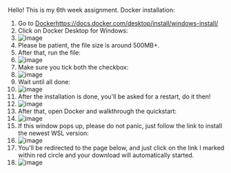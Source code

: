 Hello! This is my 6th week assignment.
Docker installation:
1. Go to [Docker](https://docs.docker.com/desktop/install/windows-install/)https://docs.docker.com/desktop/install/windows-install/
2. Click on Docker Desktop for Windows:
3. ![image](https://github.com/RevoU-FSSE-2/week-6-julzwenji/assets/135611712/60ba4dae-f151-4653-8ad5-c1e47604a70a)
4. Please be patient, the file size is around 500MB+.
5. After that, run the file:
6. ![image](https://github.com/RevoU-FSSE-2/week-6-julzwenji/assets/135611712/380de448-4e1e-4bea-8d06-22ca2cdfc49b)
7. Make sure you tick both the checkbox:
8. ![image](https://github.com/RevoU-FSSE-2/week-6-julzwenji/assets/135611712/e3977518-1b03-4291-b497-da0f9c0147b7)
9. Wait until all done:
10. ![image](https://github.com/RevoU-FSSE-2/week-6-julzwenji/assets/135611712/0b7a005e-5935-4220-9fc6-2611c551c378)
11. After the installation is done, you'll be asked for a restart, do it then!
12. ![image](https://github.com/RevoU-FSSE-2/week-6-julzwenji/assets/135611712/fed83a9e-3072-435a-82c5-6c9c034e0d80)
13. After that, open Docker and walkthrough the quickstart:
14. ![image](https://github.com/RevoU-FSSE-2/week-6-julzwenji/assets/135611712/2f34f167-99ce-41a2-b507-4ecee77f41a5)
15. If this window pops up, please do not panic, just follow the link to install the newest WSL version:
16. ![image](https://github.com/RevoU-FSSE-2/week-6-julzwenji/assets/135611712/7c936671-b7a1-4dba-9166-6dd84fae6c88)
17. You'll be redirected to the page below, and just click on the link I marked within red circle and your download will automatically started.
18. ![image](https://github.com/RevoU-FSSE-2/week-6-julzwenji/assets/135611712/efced256-a276-4e3b-8f73-1d3d95cf404e)








